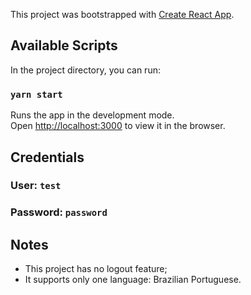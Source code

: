 This project was bootstrapped with [Create React App](https://github.com/facebook/create-react-app).

## Available Scripts

In the project directory, you can run:

### `yarn start`

Runs the app in the development mode.<br />
Open [http://localhost:3000](http://localhost:3000) to view it in the browser.

## Credentials
### User: `test`
### Password: `password`

## Notes

- This project has no logout feature;
- It supports only one language: Brazilian Portuguese.